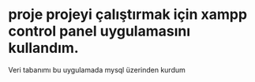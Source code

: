 # proje projeyi çalıştırmak için xampp control panel uygulamasını kullandım. 
Veri tabanımı bu uygulamada mysql üzerinden kurdum
